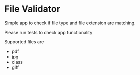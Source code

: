 # File Validator
Simple app to check if file type and file extension are matching. 

Please run tests to check app functionality

Supported files are 
- pdf
- jpg
- class
- giff
